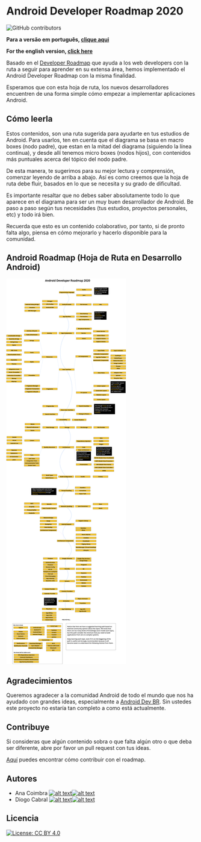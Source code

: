 # Android Developer Roadmap 2020

![GitHub contributors](https://img.shields.io/github/contributors/anacoimbrag/android-developer-roadmap.svg?style=flat-square)

**Para a versão em português, [clique aqui](./README_PT_BR.md)**

**For the english version, [click here](./README.md)**


Basado en el [Developer Roadmap](https://github.com/kamranahmedse/developer-roadmap) que ayuda a los web developers con la ruta a seguir para aprender en su extensa área, hemos implementado el Android Developer Roadmap con la misma finalidad.

Esperamos que con esta hoja de ruta, los nuevos desarrolladores encuentren de una forma simple cómo empezar a implementar aplicaciones Android.

## Cómo leerla

Estos contenidos, son una ruta sugerida para ayudarte en tus estudios de Android. Para usarlos, ten en cuenta que el diagrama se basa en macro boxes (nodo padre), que estan en la mitad del diagrama (siguiendo la línea continua), y desde allí tenemos micro boxes (nodos hijos), con contenidos más puntuales acerca del tópico del nodo padre.

De esta manera, te sugerimos para su mejor lectura y comprensión, comenzar leyendo de arriba a abajo. Así es como creemos que la hoja de ruta debe fluir, basados en lo que se necesita y su grado de dificultad.

Es importante resaltar que no debes saber absolutamente todo lo que aparece en el diagrama para ser un muy buen desarrollador de Android. Be paso a paso según tus necesidades (tus estudios, proyectos personales, etc) y todo irá bien.

Recuerda que esto es un contenido colaborativo, por tanto, si de pronto falta algo, piensa en cómo mejorarlo y hacerlo disponible para la comunidad.

## Android Roadmap (Hoja de Ruta en Desarrollo Android)

![Android Roadmap](./images/android_roadmap.png)

## Agradecimientos

Queremos agradecer a la comunidad Android de todo el mundo que nos ha ayudado con grandes ideas, especialmente a [Android Dev BR](https://github.com/androiddevbr). 
Sin ustedes este proyecto no estaría tan completo a como está actualmente.

## Contribuye

Si consideras que algún contenido sobra o que falta algún otro o que deba ser diferente, abre por favor un pull request con tus ideas.

[Aquí](./docs/contributing.md) puedes encontrar cómo contribuir con el roadmap.

## Autores

[1.1]: http://i.imgur.com/wWzX9uB.png (follow me on twitter)
[2.1]: http://i.imgur.com/9I6NRUm.png (follow me on github)

[1]: https://twitter.com/anacoimbrag
[2]: https://github.com/anacoimbrag
[3]: https://twitter.com/DrCabrales
[4]: https://github.com/drcabral/

- Ana Coimbra [![alt text][1.1]][1][![alt text][2.1]][2]
- Diogo Cabral [![alt text][1.1]][3][![alt text][2.1]][4]

## Licencia

[![License: CC BY 4.0](https://img.shields.io/badge/License-CC%20BY%204.0-lightgrey.svg)](https://creativecommons.org/licenses/by/4.0/)

